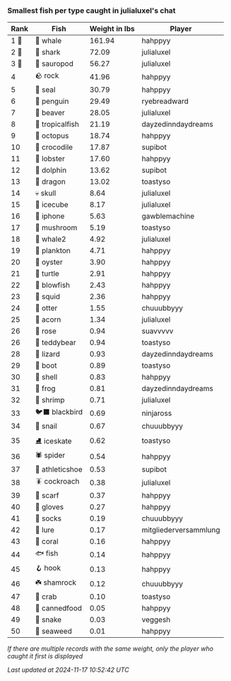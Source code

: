 ### Smallest fish per type caught in julialuxel's chat
| Rank | Fish | Weight in lbs | Player |
|------|--------|-----------|---------|
| 1 🥇  | 🐳 whale | 161.94 | hahppyy |
| 2 🥈  | 🦈 shark | 72.09 | julialuxel |
| 3 🥉  | 🦕 sauropod | 56.27 | julialuxel |
| 4  | 🪨 rock | 41.96 | hahppyy |
| 5  | 🦭 seal | 30.79 | hahppyy |
| 6  | 🐧 penguin | 29.49 | ryebreadward |
| 7  | 🦫 beaver | 28.05 | julialuxel |
| 8  | 🐠 tropicalfish | 21.19 | dayzedinndaydreams |
| 9  | 🐙 octopus | 18.74 | hahppyy |
| 10  | 🐊 crocodile | 17.87 | supibot |
| 11  | 🦞 lobster | 17.60 | hahppyy |
| 12  | 🐬 dolphin | 13.62 | supibot |
| 13  | 🐉 dragon | 13.02 | toastyso |
| 14  | 💀 skull | 8.64 | julialuxel |
| 15  | 🧊 icecube | 8.17 | julialuxel |
| 16  | 📱 iphone | 5.63 | gawblemachine |
| 17  | 🍄 mushroom | 5.19 | toastyso |
| 18  | 🐋 whale2 | 4.92 | julialuxel |
| 19  | 🦠 plankton | 4.71 | hahppyy |
| 20  | 🦪 oyster | 3.90 | hahppyy |
| 21  | 🐢 turtle | 2.91 | hahppyy |
| 22  | 🐡 blowfish | 2.43 | hahppyy |
| 23  | 🦑 squid | 2.36 | hahppyy |
| 24  | 🦦 otter | 1.55 | chuuubbyyy |
| 25  | 🌰 acorn | 1.34 | julialuxel |
| 26  | 🌹 rose | 0.94 | suavvvvv |
| 26  | 🧸 teddybear | 0.94 | toastyso |
| 28  | 🦎 lizard | 0.93 | dayzedinndaydreams |
| 29  | 👢 boot | 0.89 | toastyso |
| 30  | 🐚 shell | 0.83 | hahppyy |
| 31  | 🐸 frog | 0.81 | dayzedinndaydreams |
| 32  | 🦐 shrimp | 0.71 | julialuxel |
| 33  | 🐦‍⬛ blackbird | 0.69 | ninjaross |
| 34  | 🐌 snail | 0.67 | chuuubbyyy |
| 35  | ⛸️ iceskate | 0.62 | toastyso |
| 36  | 🕷️ spider | 0.54 | hahppyy |
| 37  | 👟 athleticshoe | 0.53 | supibot |
| 38  | 🪳 cockroach | 0.38 | julialuxel |
| 39  | 🧣 scarf | 0.37 | hahppyy |
| 40  | 🧤 gloves | 0.27 | hahppyy |
| 41  | 🧦 socks | 0.19 | chuuubbyyy |
| 42  | 🎏 lure | 0.17 | mitgliederversammlung |
| 43  | 🪸 coral | 0.16 | hahppyy |
| 44  | 🐟 fish | 0.14 | hahppyy |
| 45  | 🪝 hook | 0.13 | hahppyy |
| 46  | ☘️ shamrock | 0.12 | chuuubbyyy |
| 47  | 🦀 crab | 0.10 | toastyso |
| 48  | 🥫 cannedfood | 0.05 | hahppyy |
| 49  | 🐍 snake | 0.03 | veggesh |
| 50  | 🌿 seaweed | 0.01 | hahppyy |

_If there are multiple records with the same weight, only the player who caught it first is displayed_

_Last updated at 2024-11-17 10:52:42 UTC_
